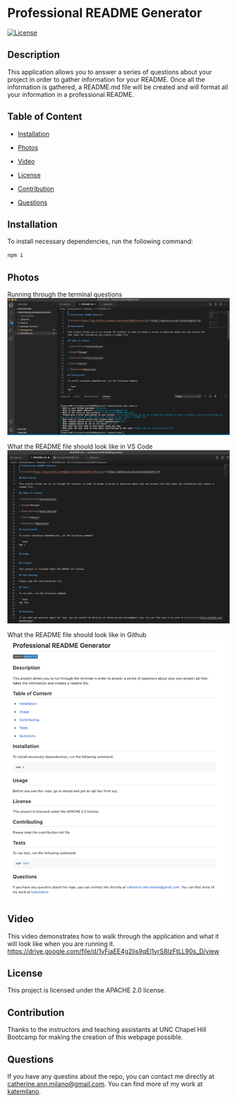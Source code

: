 
# Professional README Generator

[![License](https://img.shields.io/badge/License-Apache%202.0-blue.svg)](https://opensource.org/licenses/Apache-2.0)

## Description

This application allows you to answer a series of questions about your project in order to gather information for your README. Once all the information is gathered, a README.md file will be created and will format all your information in a professional README.

## Table of Content

* [Installation](#installation)

* [Photos](#photos)

* [Video](#video)

* [License](#license)

* [Contribution](#contribution)

* [Questions](#questions)

## Installation
To install necessary dependencies, run the following command:

```bash
npm i
```

## Photos
Running through the terminal questions
<img src="pictures/process.png">

What the README file should look like in VS Code
<img src="pictures/readmefile.png">

What the README file should look like in Github
<img src="pictures/readmeexample.png">

## Video
This video demonstrates how to walk through the application and what it will look like when you are running it.
https://drive.google.com/file/d/1yFiaEE4g2Iis9qEl1yrS8IzFtLL90s_D/view

## License

This project is licensed under the APACHE 2.0 license.

## Contribution

Thanks to the instructors and teaching assistants at UNC Chapel Hill Bootcamp for making the creation of this webpage possible.

## Questions

If you have any questins about the repo, you can contact me directly at catherine.ann.milano@gmail.com. You can find more of my work at [katemilano](http://github.com/katemilano/).
    

